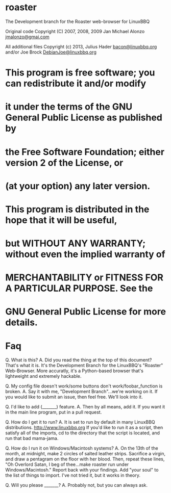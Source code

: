 roaster
=======

The Development branch for the Roaster web-browser for LinuxBBQ


Original code Copyright (C) 2007, 2008, 2009 Jan Michael Alonzo <jmalonzo@gmai.com>

All additional files Copyright (c) 2013, Julius Hader <bacon@linuxbbq.org> and/or Joe Brock <DebianJoe@linuxbbq.org>

# This program is free software; you can redistribute it and/or modify
# it under the terms of the GNU General Public License as published by
# the Free Software Foundation; either version 2 of the License, or
# (at your option) any later version.

# This program is distributed in the hope that it will be useful,
# but WITHOUT ANY WARRANTY; without even the implied warranty of
# MERCHANTABILITY or FITNESS FOR A PARTICULAR PURPOSE.  See the
# GNU General Public License for more details.

Faq
=======
Q. What is this?
A. Did you read the thing at the top of this document?  That's what it is.  It's the Development Branch for the LinuxBBQ's "Roaster" Web-Browser.  More accuratly, it's a Python-based browser that's lightweight and extremely hackable.

Q. My config file doesn't work/some buttons don't work/foobar_function is broken.
A. Say it with me, "Development Branch"...we're working on it.  If you would like to submit an issue, then feel free.  We'll look into it.

Q. I'd like to add (_______) feature.
A. Then by all means, add it.  If you want it in the main line program, put in a pull request.

Q. How do I get it to run?
A. It is set to run by default in many LinuxBBQ distributions.  <http://www.linuxbbq.org>  If you'd like to run it as a script, then satisfy all of the imports, cd to the directory that the script is located, and run that bad mama-jama.

Q. How do I run it on Windows/Macintosh systems?
A. On the 13th of the month, at midnight, make 2 circles of salted leather strips.  Sacrifice a virgin, and draw a pentagram on the floor with her blood.  Then, repeat these lines, "Oh Overlord Satan, I beg of thee...make roaster run under Windows/Macintosh."  Report back with your findings.  Add "your soul" to the list of things to import.  I've not tried it, but it works in theory.

Q. Will you please _______?
A. Probably not, but you can always ask.
